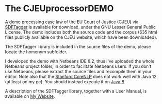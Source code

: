 # The CJEUprocessorDEMO
<p style="align:justify">
A demo processing case law of the EU Court of Justice (CJEU) via <a href="http://www.liviorobaldo.com/sdftagger.html">SDFTagger</a> is available for download, under the GNU Lesser General Public License. The demo includes both the source code and the corpus (635 html files publicly available on the CJEU website, which have been downloaded).
</p>

<p style="align:justify">
The SDFTagger library is included in the source files of the demo, please locate the homonym subfolder. 
</p>

<p style="align:justify">
I developed the demo with Netbeans IDE 8.2, thus I've uploaded the whole Netbeans project folder, in order to facilitate Netbeans users. If you don't use Netbeans, please extract the source files and recompile them in your editor. Note also that the 
<a href="https://stanfordnlp.github.io/CoreNLP/">Stanford CoreNLP</a> does not work well with Java 12 (at least on my pc). You should instead execute it on <a href="https://www.oracle.com/technetwork/java/javase/downloads/jre8-downloads-2133155.html">Java 8</a>.
</p>

<p style="align:justify">
A description of the SDFTagger library, together with a User Manual, is available on <a href="http://www.liviorobaldo.com/sdftagger.html">My Website</a>.
</p>
